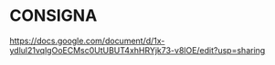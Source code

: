 # CONSIGNA 
https://docs.google.com/document/d/1x-ydlul21vqlgOoECMsc0UtUBUT4xhHRYjk73-v8lOE/edit?usp=sharing
